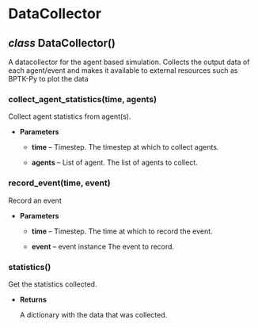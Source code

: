 # DataCollector


## _class_ DataCollector()
A datacollector for the agent based simulation.
Collects the output data of each agent/event and makes it available to external resources such as BPTK-Py to plot the data


### collect_agent_statistics(time, agents)
Collect agent statistics from agent(s).


* **Parameters**

    
    * **time** – Timestep.
    The timestep at which to collect agents.


    * **agents** – List of agent.
    The list of agents to collect.



### record_event(time, event)
Record an event


* **Parameters**

    
    * **time** – Timestep.
    The time at which to record the event.


    * **event** – event instance
    The event to record.



### statistics()
Get the statistics collected.


* **Returns**

    A dictionary with the data that was collected.
